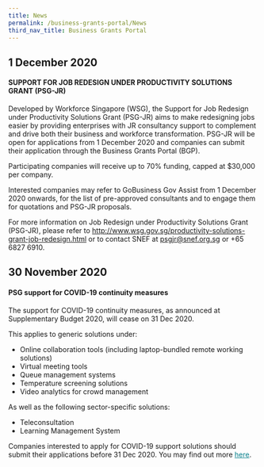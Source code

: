```yaml
---
title: News
permalink: /business-grants-portal/News
third_nav_title: Business Grants Portal
---
```


## 1 December 2020  

#### SUPPORT FOR JOB REDESIGN UNDER PRODUCTIVITY SOLUTIONS GRANT (PSG-JR)

Developed by Workforce Singapore (WSG), the Support for Job Redesign under Productivity Solutions Grant (PSG-JR) aims to make redesigning jobs easier by providing enterprises with JR consultancy support to complement and drive both their business and workforce transformation. PSG-JR will be open for applications from 1 December 2020 and companies can submit their application through the Business Grants Portal (BGP).

Participating companies will receive up to 70% funding, capped at $30,000 per company.

Interested companies may refer to GoBusiness Gov Assist from 1 December 2020 onwards, for the list of pre-approved consultants and to engage them for quotations and PSG-JR proposals.

For more information on Job Redesign under Productivity Solutions Grant (PSG-JR), please refer to http://www.wsg.gov.sg/productivity-solutions-grant-job-redesign.html or to contact SNEF at psgjr@snef.org.sg or +65 6827 6910.

## 30 November 2020

#### PSG support for COVID-19 continuity measures

The support for COVID-19 continuity measures, as announced at Supplementary Budget 2020, will cease on 31 Dec 2020.

This applies to generic solutions under:

* Online collaboration tools (including laptop-bundled remote working solutions)
* Virtual meeting tools
* Queue management systems
* Temperature screening solutions
* Video analytics for crowd management

As well as the following sector-specific solutions:

* Teleconsultation
* Learning Management System

Companies interested to apply for COVID-19 support solutions should submit their applications before 31 Dec 2020. You may find out more <a href="https://www.enterprisesg.gov.sg/financial-assistance/grants/for-local-companies/productivity-solutions-grant" target="_blank" style="color:#037e8a">here</a>.